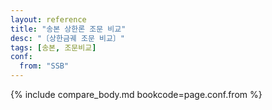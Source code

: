 ```yaml
---
layout: reference
title: "송본 상한론 조문 비교"
desc: "〔상한금궤 조문 비교〕"
tags: [송본, 조문비교]
conf:
  from: "SSB"
---
```


{% include compare_body.md bookcode=page.conf.from %}
